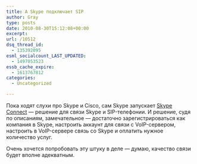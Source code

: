 ```yaml
---
title: А Skype подключает SIP
author: Gray
type: posts
date: 2010-08-30T15:12:08+00:00
excerpt:
url: /10512
dsq_thread_id:
  - 135392095
esml_socialcount_LAST_UPDATED:
  - 1497053523
essb_cache_expire:
  - 1613767812
categories:
  - Uncategorized

---
```








Пока ходят слухи про Skype и&nbsp;Cisco, сам Skype запускает <a href="http://www.skype.com/intl/en-us/business/sip/overview/" target="_blank">Skype Connect</a>&nbsp;&mdash; решение для связи Skype и&nbsp;SIP-телефонии. И&nbsp;решение, судя по&nbsp;описаниям, замечательное&nbsp;&mdash; достаточно зарегистрироваться как компания в&nbsp;Skype, настроить аккаунт для связи с&nbsp;VoIP-сервером, настроить в&nbsp;VoIP-сервере связь со&nbsp;Skype и&nbsp;оплатить нужное количество услуг.

Очень хочется попробовать эту штуку в&nbsp;деле&nbsp;&mdash; думаю, качество связи будет вполне адекватным.